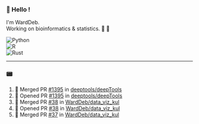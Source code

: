 ### :robot: Hello !

I'm WardDeb.  
Working on bioinformatics & statistics. 🧬 🧪  

![Python](https://img.shields.io/badge/python-3670A0?style=for-the-badge&logo=python&logoColor=ffdd54)  
![R](https://img.shields.io/badge/r-%23276DC3.svg?style=for-the-badge&logo=r&logoColor=white)  
![Rust](https://img.shields.io/badge/rust-%23000000.svg?style=for-the-badge&logo=rust&logoColor=white)  

---

### :pager:

<!--START_SECTION:activity-->
1. 🎉 Merged PR [#1395](https://github.com/deeptools/deepTools/pull/1395) in [deeptools/deepTools](https://github.com/deeptools/deepTools)
2. 💪 Opened PR [#1395](https://github.com/deeptools/deepTools/pull/1395) in [deeptools/deepTools](https://github.com/deeptools/deepTools)
3. 🎉 Merged PR [#38](https://github.com/WardDeb/data_viz_kul/pull/38) in [WardDeb/data_viz_kul](https://github.com/WardDeb/data_viz_kul)
4. 💪 Opened PR [#38](https://github.com/WardDeb/data_viz_kul/pull/38) in [WardDeb/data_viz_kul](https://github.com/WardDeb/data_viz_kul)
5. 🎉 Merged PR [#37](https://github.com/WardDeb/data_viz_kul/pull/37) in [WardDeb/data_viz_kul](https://github.com/WardDeb/data_viz_kul)
<!--END_SECTION:activity-->

